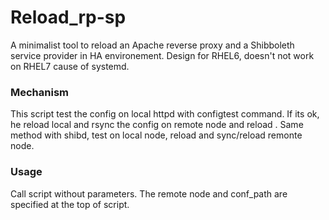 # Reload_rp-sp

A minimalist tool to reload an Apache reverse proxy and a Shibboleth service provider in HA environement.
Design for RHEL6, doesn't not work on RHEL7 cause of systemd.

### Mechanism

This script test the config on local httpd with configtest command. If its ok, he reload local and rsync the config on remote node and reload . Same method with shibd, test on local node, reload and sync/reload remonte node.

### Usage

Call script without parameters. The remote node and conf_path are specified at the top of script.
